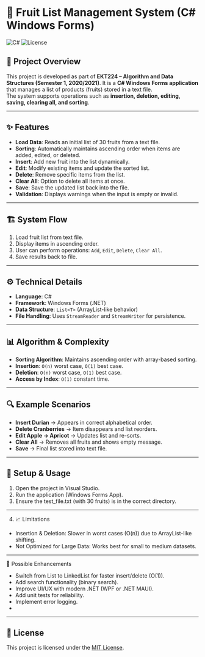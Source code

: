 # 🍎 Fruit List Management System (C# Windows Forms)

![C#](https://img.shields.io/badge/C%23-.NET%20Framework-blue?logo=csharp&logoColor=white)
![License](https://img.shields.io/badge/License-MIT-green)

## 📖 Project Overview
This project is developed as part of **EKT224 – Algorithm and Data Structures (Semester 1, 2020/2021)**.
It is a **C# Windows Forms application** that manages a list of products (fruits) stored in a text file.  
The system supports operations such as **insertion, deletion, editing, saving, clearing all, and sorting**.  

---

## ✨ Features
- **Load Data**: Reads an initial list of 30 fruits from a text file.  
- **Sorting**: Automatically maintains ascending order when items are added, edited, or deleted.  
- **Insert**: Add new fruit into the list dynamically.  
- **Edit**: Modify existing items and update the sorted list.  
- **Delete**: Remove specific items from the list.  
- **Clear All**: Option to delete all items at once.  
- **Save**: Save the updated list back into the file.  
- **Validation**: Displays warnings when the input is empty or invalid.  

---

## 🏗️ System Flow
1. Load fruit list from text file.  
2. Display items in ascending order.  
3. User can perform operations: `Add`, `Edit`, `Delete`, `Clear All`.  
4. Save results back to file.  

---

## ⚙️ Technical Details
- **Language**: C#  
- **Framework**: Windows Forms (.NET)  
- **Data Structure**: `List<T>` (ArrayList-like behavior)  
- **File Handling**: Uses `StreamReader` and `StreamWriter` for persistence.  

---

## 📊 Algorithm & Complexity
- **Sorting Algorithm**: Maintains ascending order with array-based sorting.  
- **Insertion**: `O(n)` worst case, `O(1)` best case.  
- **Deletion**: `O(n)` worst case, `O(1)` best case.  
- **Access by Index**: `O(1)` constant time.  

---

## 🔍 Example Scenarios
- **Insert Durian** → Appears in correct alphabetical order.  
- **Delete Cranberries** → Item disappears and list reorders.  
- **Edit Apple → Apricot** → Updates list and re-sorts.  
- **Clear All** → Removes all fruits and shows empty message.  
- **Save** → Final list stored into text file.  

---

## 🚀 Setup & Usage
1. Open the project in Visual Studio.
2. Run the application (Windows Forms App).
3. Ensure the test_file.txt (with 30 fruits) is in the correct directory.

---

4. 📈 Limitations
- Insertion & Deletion: Slower in worst cases (O(n)) due to ArrayList-like shifting.
- Not Optimized for Large Data: Works best for small to medium datasets.

---

🔮 Possible Enhancements
- Switch from List<T> to LinkedList for faster insert/delete (O(1)).
- Add search functionality (binary search).
- Improve UI/UX with modern .NET (WPF or .NET MAUI).
- Add unit tests for reliability.
- Implement error logging.
- 
---

## 📜 **License**
This project is licensed under the [MIT License](./LICENSE).
